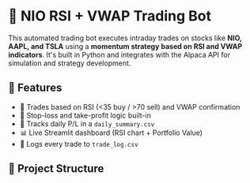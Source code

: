 # 🧠 NIO RSI + VWAP Trading Bot

This automated trading bot executes intraday trades on stocks like **NIO, AAPL, and TSLA** using a **momentum strategy based on RSI and VWAP indicators**. It's built in Python and integrates with the Alpaca API for simulation and strategy development.

## 🚀 Features

- 🔄 Trades based on RSI (<35 buy / >70 sell) and VWAP confirmation
- 🛑 Stop-loss and take-profit logic built-in
- 🧮 Tracks daily P/L in a `daily_summary.csv`
- 📊 Live Streamlit dashboard (RSI chart + Portfolio Value)
- 📝 Logs every trade to `trade_log.csv`

## 📂 Project Structure

